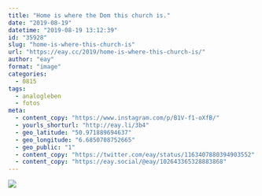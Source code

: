 ```yaml
---
title: "Home is where the Dom this church is."
date: "2019-08-19"
datetime: "2019-08-19 13:12:39"
id: "35928"
slug: "home-is-where-this-church-is"
url: "https://eay.cc/2019/home-is-where-this-church-is/"
author: "eay"
format: "image"
categories:
  - 0815
tags:
  - analogleben
  - fotos
meta:
  - content_copy: "https://www.instagram.com/p/B1V-f1-oXfB/"
  - yourls_shorturl: "http://eay.li/3b4"
  - geo_latitude: "50.971889694637"
  - geo_longitude: "6.6850708752665"
  - geo_public: "1"
  - content_copy: "https://twitter.com/eay/status/1163407880394903552"
  - content_copy: "https://eay.social/@eay/102643365328883868"
---
```


![](https://eay.cc/uploads/2019/st-vinzentius.jpeg)
